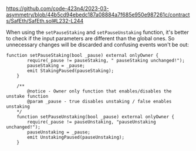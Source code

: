 https://github.com/code-423n4/2023-03-asymmetry/blob/44b5cd94ebedc187a08884a7f685e950e987261c/contracts/SafEth/SafEth.sol#L232-L244

When using the ```setPauseStaking``` and ```setPauseUnstaking``` function, it's better to check if the input parameters are different than the global ones. So unnecessary changes will be discarded and confusing events won't be out:

```
function setPauseStaking(bool _pause) external onlyOwner {
        require(_pause != pauseStaking, " pauseStaking unchanged!");
        pauseStaking = _pause;
        emit StakingPaused(pauseStaking);
    }

    /**
        @notice - Owner only function that enables/disables the unstake function
        @param _pause - true disables unstaking / false enables unstaking
    */
    function setPauseUnstaking(bool _pause) external onlyOwner {
        require(_pause != pauseUnstaking, "pauseUnstaking unchanged!");
        pauseUnstaking = _pause;
        emit UnstakingPaused(pauseUnstaking);
    }

```